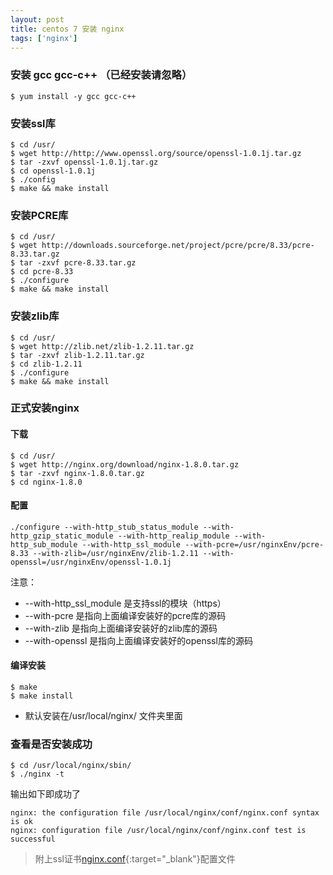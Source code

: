 ```yaml
---
layout: post
title: centos 7 安装 nginx
tags: ['nginx']
---
```


### 安装 gcc gcc-c++ （已经安装请忽略）

```
$ yum install -y gcc gcc-c++
```

### 安装ssl库
```
$ cd /usr/
$ wget http://http://www.openssl.org/source/openssl-1.0.1j.tar.gz
$ tar -zxvf openssl-1.0.1j.tar.gz
$ cd openssl-1.0.1j
$ ./config
$ make && make install
```
### 安装PCRE库

```
$ cd /usr/
$ wget http://downloads.sourceforge.net/project/pcre/pcre/8.33/pcre-8.33.tar.gz
$ tar -zxvf pcre-8.33.tar.gz
$ cd pcre-8.33
$ ./configure
$ make && make install
```
### 安装zlib库
```
$ cd /usr/
$ wget http://zlib.net/zlib-1.2.11.tar.gz
$ tar -zxvf zlib-1.2.11.tar.gz
$ cd zlib-1.2.11
$ ./configure
$ make && make install
```

### 正式安装nginx

#### 下载
```
$ cd /usr/
$ wget http://nginx.org/download/nginx-1.8.0.tar.gz
$ tar -zxvf nginx-1.8.0.tar.gz
$ cd nginx-1.8.0  
```
#### 配置
```
./configure --with-http_stub_status_module --with-http_gzip_static_module --with-http_realip_module --with-http_sub_module --with-http_ssl_module --with-pcre=/usr/nginxEnv/pcre-8.33 --with-zlib=/usr/nginxEnv/zlib-1.2.11 --with-openssl=/usr/nginxEnv/openssl-1.0.1j
```
注意：
* --with-http_ssl_module 是支持ssl的模块（https）
* --with-pcre 是指向上面编译安装好的pcre库的源码
* --with-zlib 是指向上面编译安装好的zlib库的源码
* --with-openssl 是指向上面编译安装好的openssl库的源码

#### 编译安装
```
$ make
$ make install
```
* 默认安装在/usr/local/nginx/ 文件夹里面

### 查看是否安装成功

```
$ cd /usr/local/nginx/sbin/
$ ./nginx -t
```
输出如下即成功了

```
nginx: the configuration file /usr/local/nginx/conf/nginx.conf syntax is ok
nginx: configuration file /usr/local/nginx/conf/nginx.conf test is successful

```

> 附上ssl证书[nginx.conf](http://blog.keizyi.me/file/nginx.conf){:target="_blank"}配置文件